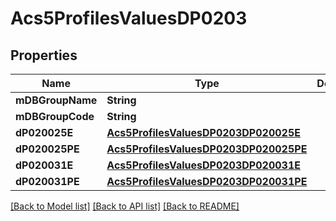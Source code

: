 # Acs5ProfilesValuesDP0203

## Properties
Name | Type | Description | Notes
------------ | ------------- | ------------- | -------------
**mDBGroupName** | **String** |  | 
**mDBGroupCode** | **String** |  | 
**dP020025E** | [**Acs5ProfilesValuesDP0203DP020025E**](Acs5ProfilesValuesDP0203DP020025E.md) |  | 
**dP020025PE** | [**Acs5ProfilesValuesDP0203DP020025PE**](Acs5ProfilesValuesDP0203DP020025PE.md) |  | 
**dP020031E** | [**Acs5ProfilesValuesDP0203DP020031E**](Acs5ProfilesValuesDP0203DP020031E.md) |  | 
**dP020031PE** | [**Acs5ProfilesValuesDP0203DP020031PE**](Acs5ProfilesValuesDP0203DP020031PE.md) |  | 

[[Back to Model list]](../README.md#documentation-for-models) [[Back to API list]](../README.md#documentation-for-api-endpoints) [[Back to README]](../README.md)


